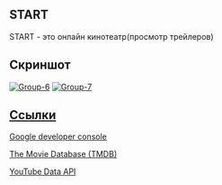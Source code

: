 ## **START**

START - это онлайн кинотеатр(просмотр трейлеров)

## **Скриншот**
<a href="https://ibb.co/bdzPCh7"><img src="https://i.ibb.co/ysWXZTV/Group-6.jpg" alt="Group-6" border="0"></a>
<a href="https://ibb.co/qWvLs1k"><img src="https://i.ibb.co/KLJcqyF/Group-7.png" alt="Group-7" border="0"></a><br /><a target='_blank' href='https://imgbb.com/'>

## **Ссылки**

[Google developer console](https://console.cloud.google.com/)

[The Movie Database (TMDB)](https://www.themoviedb.org)

[YouTube Data API](https://developers.google.com/youtube/v3?hl=ru)
